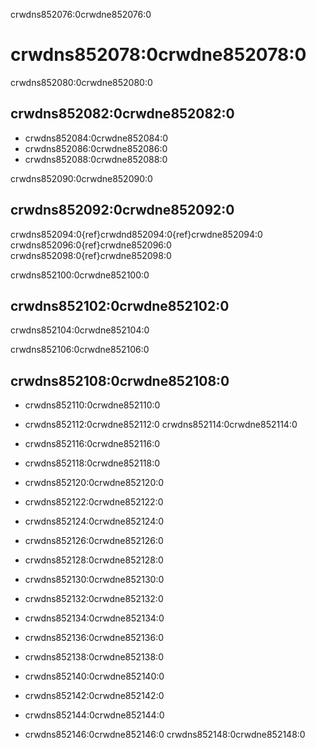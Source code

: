 crwdns852076:0crwdne852076:0
# crwdns852078:0crwdne852078:0

crwdns852080:0crwdne852080:0
## crwdns852082:0crwdne852082:0

- crwdns852084:0crwdne852084:0
- crwdns852086:0crwdne852086:0
- crwdns852088:0crwdne852088:0

crwdns852090:0crwdne852090:0
## crwdns852092:0crwdne852092:0

crwdns852094:0{ref}crwdnd852094:0{ref}crwdne852094:0 crwdns852096:0{ref}crwdne852096:0 crwdns852098:0{ref}crwdne852098:0

crwdns852100:0crwdne852100:0
## crwdns852102:0crwdne852102:0

crwdns852104:0crwdne852104:0


crwdns852106:0crwdne852106:0
## crwdns852108:0crwdne852108:0

- crwdns852110:0crwdne852110:0

- crwdns852112:0crwdne852112:0 crwdns852114:0crwdne852114:0

- crwdns852116:0crwdne852116:0

- crwdns852118:0crwdne852118:0

- crwdns852120:0crwdne852120:0

- crwdns852122:0crwdne852122:0

- crwdns852124:0crwdne852124:0

- crwdns852126:0crwdne852126:0

- crwdns852128:0crwdne852128:0

- crwdns852130:0crwdne852130:0

- crwdns852132:0crwdne852132:0

- crwdns852134:0crwdne852134:0

- crwdns852136:0crwdne852136:0
- crwdns852138:0crwdne852138:0

- crwdns852140:0crwdne852140:0
- crwdns852142:0crwdne852142:0
- crwdns852144:0crwdne852144:0
- crwdns852146:0crwdne852146:0 crwdns852148:0crwdne852148:0
